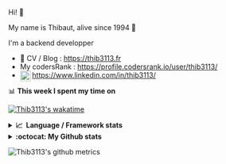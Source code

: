 Hi! 👋

My name is Thibaut, alive since 1994 🍷

I'm a backend developper

-   📝 CV / Blog : https://thib3113.fr
-   My codersRank : https://profile.codersrank.io/user/thib3113/
-   <a href="https://www.linkedin.com/in/thib3113/"><img align="left" alt="Thib3113's Linkedin" width="21px" src="https://img.icons8.com/color/48/linkedin.png" /></a> https://www.linkedin.com/in/thib3113/

📊 **This week I spent my time on**

[![Thib3113's wakatime](https://github-readme-stats.vercel.app/api/wakatime?username=thib3113&layout=default&theme=dracula&langs_count=6&hide_title=true&hide_border=true)](https://wakatime.com/@thib3113)

<details>
  <summary><b>📈&nbsp;&nbsp;Language&nbsp;/&nbsp;Framework stats</b></summary>
  <br/>  
  <a href='https://profile.codersrank.io/user/thib3113/'>
  <img src='http://cr-skills-chart-widget.azurewebsites.net/api/api?username=thib3113&padding=30&skills=php,batchfile,javascript,less,mysql,reactjs,scss,shell,typescript,vue'>
  </a>
</details>

<details>
  <summary><b>:octocat: My Github stats</b></summary>
  <br/>  
  
  <img src="https://github-readme-stats.vercel.app/api?username=thib3113&theme=dracula&show_icons=true&" alt="Thib3113's GitHub stats" />

<!--START_SECTION:activity-->

1. 🎉 Merged PR [#301](https://github.com/thib3113/vban/pull/301) in [thib3113/vban](https://github.com/thib3113/vban)
2. 🎉 Merged PR [#298](https://github.com/thib3113/vban/pull/298) in [thib3113/vban](https://github.com/thib3113/vban)
3. 🎉 Merged PR [#297](https://github.com/thib3113/vban/pull/297) in [thib3113/vban](https://github.com/thib3113/vban)
4. 🗣 Commented on [#341](https://github.com/icebob/fastest-validator/pull/341#issuecomment-2041409390) in [icebob/fastest-validator](https://github.com/icebob/fastest-validator)
5. 🎉 Merged PR [#3](https://github.com/spailybot/moleculer-auto-openapi/pull/3) in [spailybot/moleculer-auto-openapi](https://github.com/spailybot/moleculer-auto-openapi)
 <!--END_SECTION:activity-->

</details>

![Thib3113's github metrics](https://gist.githubusercontent.com/thib3113/83a96e16f8bca103f1b0e376186c66ec/raw/github-metrics.svg)
